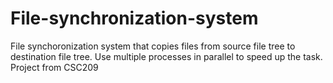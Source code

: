 # File-synchronization-system
File synchoronization system that copies files from source file tree to destination file tree. Use multiple processes in parallel to speed up the task.
Project from CSC209
